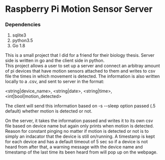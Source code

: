 # Raspberry Pi Motion Sensor Server
### Dependencies
1.  sqlite3
2.  python3.5
3.  Go 1.8

This is a small project that I did for a friend for their biology thesis.  Server side is written in go and the client side in python.  
This project allows a user to set up a server and connect an arbitray amount of pi devices that have motion sensors attached to them and writes to csv file the times in which movement is detected.  The information is also written locally to a .csv, and sent to server in the format:

<string|device_name>, <string|date>, <string|time>, <int|bool|motion_detected>

The client will send this information based on -s --sleep option passed (.5 default) whether motion is detected or not.   

On the server, it takes the information passed and writes it to its own csv file based on device name but again only prints when motion is detected.  Reason for constant pinging no matter if motion is detected or not is to simply an indacator that the device is still on/running.  A timestamp is kept for each device and has a default timeout of 5 sec so if a device is not heard from after that, a warning message with the device name and timestamp of the last time its been heard from will pop up on the webpage.

 